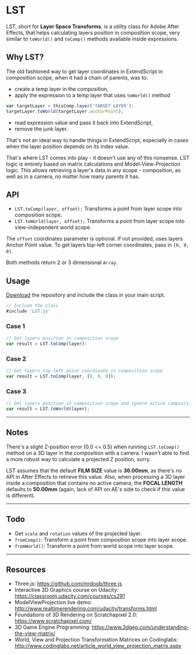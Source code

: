 # LST #

LST, short for **Layer Space Transforms**, is a utility class for Adobe After Effects, that helps calculating layers position in composition scope, very similar to `toWorld()` and `toComp()` methods available inside expressions.

## Why LST? ##

The old fashioned way to get layer coordinates in ExtendScript in composition scope, when it had a chain of parents, was to:
- create a temp layer in the composition,
- apply the expression to a temp layer that uses `toWorld()` method

```javascript
var targetLayer = thisComp.layer('TARGET LAYER');
targetLayer.toWorld(targetLayer.anchorPoint);
```

- read expression value and pass it back into ExtendScript,
- remove the junk layer.

That's not an ideal way to handle things in ExtendScript, especially in cases when the layer position depends on its index value.

That's where LST comes into play - it doesn't use any of this nonsense. LST logic is entirely based on matrix calculations and Model-View-Projection logic. This allows retrieving a layer's data in any scope - composition, as well as in a camera, no matter how many parents it has.

## API ##

* `LST.toComp(layer, offset);` Transforms a point from layer scope into composition scope.
* `LST.toWorld(layer, offset);` Transforms a point from layer scope into view-independent world scope.

The `offset` coordinates parameter is optional. If not provided, uses layers Anchor Point value. To get layers top-left corner coordinates, pass in `[0, 0, 0]`.

Both methods return 2 or 3 dimensional `Array`.

## Usage ##

[Download](https://github.com/rendertom/LST/archive/master.zip) the repository and include the class in your main script.

```javascript
// Include the class
#include 'LST.js'
```

### Case 1 ###

```javascript
// Get layers position in composition scope
var result = LST.toComp(layer);
```

### Case 2 ###

```javascript
// Get layers top-left point coordinate in composition scope
var result = LST.toComp(layer, [0, 0, 0]);
```

### Case 3 ###

```javascript
// Get layers position in composition scope and ignore active composition camera
var result = LST.toWorld(layer);
```
---

## Notes ##

There's a slight Z-position error (0.0 <= 0.5) when running `LST.toComp()` method on a 3D layer in the composition with a camera. I wasn't able to find a more robust way to calculate a projected Z position, sorry.

LST assumes that the default **FILM SIZE** value is **36.00mm**, as there's no API in After Effects to retrieve this value. Also, when processing a 3D layer inside a composition that contains no active camera, the **FOCAL LENGTH** defaults to **50.00mm** (again, lack of API on AE's side to check if this value is different).

---

## Todo ##

* Get `scale` and `rotation` values of the projected layer.
* `fromComp()`: Transform a point from composition scope into layer scope. 
* `fromWorld()`: Transform a point from world scope into layer scope.

---

## Resources ##
* Three.js: https://github.com/mrdoob/three.js
* Interactive 3D Graphics course on Udacity: https://classroom.udacity.com/courses/cs291
* ModelViewProjection live demo: http://www.realtimerendering.com/udacity/transforms.html
* Foundations of 3D Rendering on Scratchapixel 2.0: https://www.scratchapixel.com/
* 3D Game Engine Programming: https://www.3dgep.com/understanding-the-view-matrix/
* World, View and Projection Transformation Matrices on Codinglabs: http://www.codinglabs.net/article_world_view_projection_matrix.aspx
